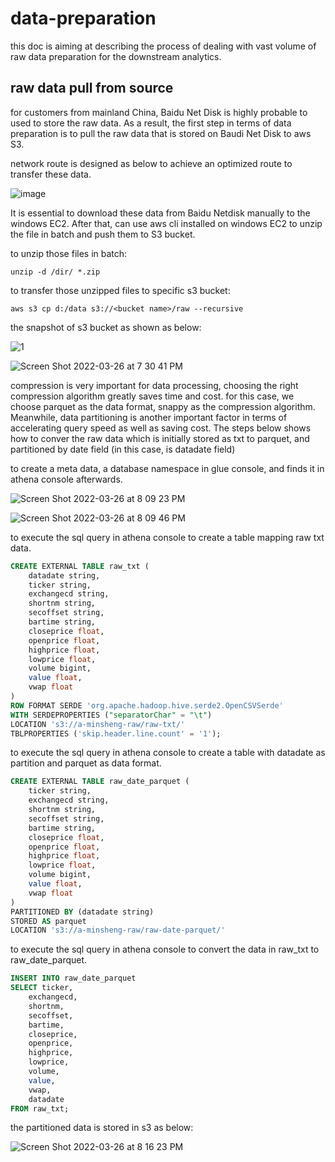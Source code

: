 # data-preparation

this doc is aiming at describing the process of dealing with vast volume of raw data preparation for the downstream analytics.

## raw data pull from source
for customers from mainland China, Baidu Net Disk is highly probable to used to store the raw data. As a result, the first step in terms of data preparation is to pull the raw data that is stored on Baudi Net Disk to aws S3.

network route is designed as below to achieve an optimized route to transfer these data.

![image](https://user-images.githubusercontent.com/97269758/160224355-aadf9cbb-71e7-4b8e-8803-30b974e48e43.png)

It is essential to download these data from Baidu Netdisk manually to the windows EC2. After that, can use aws cli installed on windows EC2 to unzip the file in batch and push them to S3 bucket.

to unzip those files in batch:
```
unzip -d /dir/ *.zip
```
to transfer those unzipped files to specific s3 bucket:
```
aws s3 cp d:/data s3://<bucket name>/raw --recursive
```
the snapshot of s3 bucket as shown as below:

![1](https://user-images.githubusercontent.com/97269758/160239260-d6dee628-b269-48d9-b65f-11dfbfe54914.png)

![Screen Shot 2022-03-26 at 7 30 41 PM](https://user-images.githubusercontent.com/97269758/160237427-67374731-e2b6-45f9-8024-ff87a37be06f.png)

compression is very important for data processing, choosing the right compression algorithm greatly saves time and cost.
for this case, we choose parquet as the data format, snappy as the compression algorithm. Meanwhile, data partitioning is another important factor in terms of accelerating query speed as well as saving cost.
The steps below shows how to conver the raw data which is initially stored as txt to parquet, and partitioned by date field (in this case, is datadate field)

to create a meta data, a database namespace in glue console, and finds it in athena console afterwards.

![Screen Shot 2022-03-26 at 8 09 23 PM](https://user-images.githubusercontent.com/97269758/160238739-8f8dd6aa-959f-4d90-bd71-fdcd1d0430b4.png)

![Screen Shot 2022-03-26 at 8 09 46 PM](https://user-images.githubusercontent.com/97269758/160238755-4d4c1dab-7440-4772-b540-0a8226311b8b.png)

to execute the sql query in athena console to create a table mapping raw txt data.

```sql
CREATE EXTERNAL TABLE raw_txt (
	datadate string,
	ticker string,
	exchangecd string,
	shortnm string,
	secoffset string,
	bartime string,
	closeprice float,
	openprice float,
	highprice float,
	lowprice float,
	volume bigint,
	value float,
	vwap float
) 
ROW FORMAT SERDE 'org.apache.hadoop.hive.serde2.OpenCSVSerde' 
WITH SERDEPROPERTIES ("separatorChar" = "\t")
LOCATION 's3://a-minsheng-raw/raw-txt/' 
TBLPROPERTIES ('skip.header.line.count' = '1');
```
to execute the sql query in athena console to create a table with datadate as partition and parquet as data format.

```sql
CREATE EXTERNAL TABLE raw_date_parquet (
	ticker string,
	exchangecd string,
	shortnm string,
	secoffset string,
	bartime string,
	closeprice float,
	openprice float,
	highprice float,
	lowprice float,
	volume bigint,
	value float,
	vwap float
) 
PARTITIONED BY (datadate string)
STORED AS parquet
LOCATION 's3://a-minsheng-raw/raw-date-parquet/'
```

to execute the sql query in athena console to convert the data in raw_txt to raw_date_parquet.

```sql
INSERT INTO raw_date_parquet
SELECT ticker,
	exchangecd,
	shortnm,
	secoffset,
	bartime,
	closeprice,
	openprice,
	highprice,
	lowprice,
	volume,
	value,
	vwap,
	datadate
FROM raw_txt;
```
the partitioned data is stored in s3 as below:

![Screen Shot 2022-03-26 at 8 16 23 PM](https://user-images.githubusercontent.com/97269758/160239032-76966a93-0ffa-4ea8-a124-9c19d1aed85b.png)

